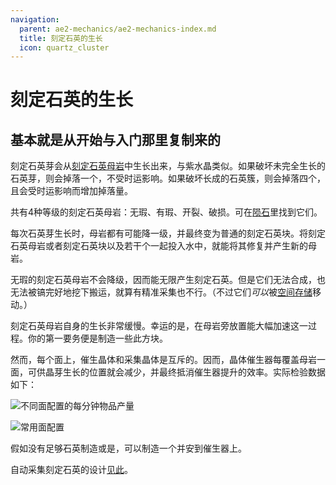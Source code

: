 ```yaml
---
navigation:
  parent: ae2-mechanics/ae2-mechanics-index.md
  title: 刻定石英的生长
  icon: quartz_cluster
---
```


# 刻定石英的生长

## 基本就是从开始与入门那里复制来的

<GameScene zoom="6" background="transparent">
<ImportStructure src="../assets/assemblies/budding_certus_1.snbt" />
</GameScene>

刻定石英芽会从[刻定石英母岩](../items-blocks-machines/budding_certus.md)中生长出来，与紫水晶类似。如果破坏未完全生长的石英芽，则会掉落一个<ItemLink id="certus_quartz_dust" />，不受时运影响。如果破坏长成的石英簇，则会掉落四个<ItemLink id="certus_quartz_crystal" />，且会受时运影响而增加掉落量。

共有4种等级的刻定石英母岩：无瑕、有瑕、开裂、破损。可在[陨石](../ae2-mechanics/meteorites.md)里找到它们。

<GameScene zoom="4" background="transparent">
  <ImportStructure src="../assets/assemblies/budding_blocks.snbt" />
  <IsometricCamera yaw="195" pitch="30" />
</GameScene>

每次石英芽生长时，母岩都有可能降一级，并最终变为普通的刻定石英块。将刻定石英母岩或者刻定石英块以及若干个<ItemLink id="charged_certus_quartz_crystal" />一起投入水中，就能将其修复并产生新的母岩。

<RecipeFor id="damaged_budding_quartz" />

无瑕的刻定石英母岩不会降级，因而能无限产生刻定石英。但是它们无法合成，也无法被镐完好地挖下搬运，就算有精准采集也不行。（不过它们*可以*被[空间存储](../ae2-mechanics/spatial-io.md)移动。）

刻定石英母岩自身的生长非常缓慢。幸运的是，在母岩旁放置<ItemLink id="growth_accelerator" />能大幅加速这一过程。你的第一要务便是制造一些此方块。

<GameScene zoom="4" background="transparent">
  <ImportStructure src="../assets/assemblies/budding_certus_2.snbt" />
  <IsometricCamera yaw="195" pitch="30" />
</GameScene>

然而，每个面上，催生晶体和采集晶体是互斥的。因而，晶体催生器每覆盖母岩一面，可供晶芽生长的位置就会减少，并最终抵消催生器提升的效率。实际检验数据如下：

![不同面配置的每分钟物品产量](../assets/diagrams/certus_farm_speed_chart_1.png)

![常用面配置](../assets/diagrams/certus_farm_speed_chart_2.png)

假如没有足够石英制造<ItemLink id="energy_acceptor" />或是<ItemLink id="vibration_chamber" />，可以制造一个<ItemLink id="crank" />并安到催生器上。

自动采集刻定石英的设计[见此](../example-setups/simple-certus-farm.md)。